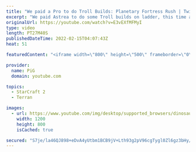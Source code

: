 ```yaml
---
title: "We paid a Pro to do Troll Builds: Planetary Fortress Rush | Twitch Plays Astrea #2 - StarCraft 2"
excerpt: "We paid Astrea to do some Troll builds on ladder, this time a Planetary Fortress Rush - everyone's favourite request! Like the Thundershaft that he is, he used his Rank 1 account and wowed us all with his skills  Follow Astrea's Twitch: https://www.twitch.tv/zastrea -- 🐷 Second Channel for Learning"
originalUrl: https://youtube.com/watch?v=E3vEXfMFMyI
type: video
length: PT27M40S
publishedDateTime: 2022-02-15T04:07:43Z
heat: 51

featuredContent: "<iframe width=\"800\" height=\"500\" frameborder=\"0\" src=\"https://www.youtube.com/embed/E3vEXfMFMyI\" allow=\"accelerometer; autoplay; encrypted-media; gyroscope; picture-in-picture\" allowfullscreen></iframe>"

provider:
  name: PiG
  domain: youtube.com

topics:
  - StarCraft 2
  - Terran

images:
  - url: https://www.youtube.com/img/desktop/supported_browsers/dinosaur.png
    width: 1200
    height: 800
    isCached: true

secured: "S7je/la46QJ898+eDvA4yUtbm1BCB9jV+Lth93g2pV96cgTygl0Zl6gz3bHy/V7Glk6LuQ3E4212PVp2xIiAI0SfabzMa561o9ZUf9USlxPJFNU/d+J/3m/k0qdOF7J8YsT7grh8O+41sMhvOZSVINh+x/8vfkCupNBIiRcRz0J/LGl/8JPGX6DBlNIhrTxphnqQdZ9Dbm7M6ETxeCLIenpnPSELnrzXII8tZwMbLuvy8mCoep91MmUNKc32QcTze5Q25MswRxJ1gK1IpN+WBC8tATIqAyHrfC7fKakNVrLdyLs612BSM50xc4xx0dMfoB1sFtl087CTbTYmfzk6K4Qz4fguStAtQKz8SB3u3Ea0kAF/RLiw6fCzHU99CmzM0n7DVL1gSBpDyCh6dr1quTtfe2SEWSXZNTgD8bgItS0=;kk0slKP0xHol7EnqNQYq7g=="
---
```


